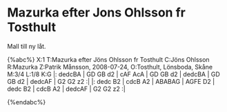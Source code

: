 # Mazurka efter Jons Ohlsson fr Tosthult

Mall till ny låt.

{%abc%}
X:1
T:Mazurka efter Jöns Ohlsson fr Tosthult
C:Jöns Ohlsson
R:Mazurka
Z:Patrik Månsson, 2008-07-24,
O:Tosthult, Lönsboda, Skåne
M:3/4
L:1/8
K:G
|: dedcBA | GD GB d2 | cAF AcA | GD GB d2 |
dedcBA | GD GB d2 | dedcAF | G2 G2 z2 :|
|: dedc B2 | cdcB A2 | ABABAG | AGFE D2 |
dedc B2 | cdcB A2 | dedcAF | G2 G2 z2 :|

{%endabc%}

